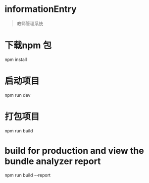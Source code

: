 # informationEntry

> 教师管理系统

# 下载npm 包
npm install

# 启动项目
npm run dev

# 打包项目
npm run build

# build for production and view the bundle analyzer report
npm run build --report
